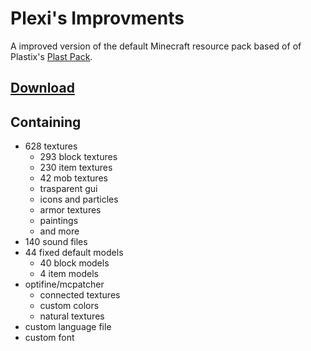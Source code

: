 Plexi's Improvments
==========

A improved version of the default Minecraft resource pack based of of Plastix's [Plast Pack](https://github.com/Plastix/Plast-Pack).



[Download](https://github.com/plexigras/plexis-improvments/archive/master.zip)
---

Containing
---
* 628 textures
  * 293 block textures
  * 230 item textures
  * 42 mob textures
  * trasparent gui
  * icons and particles
  * armor textures
  * paintings
  * and more
* 140 sound files
* 44 fixed default models
  * 40 block models
  * 4 item models
* optifine/mcpatcher
  * connected textures
  * custom colors
  * natural textures
* custom language file
* custom font

